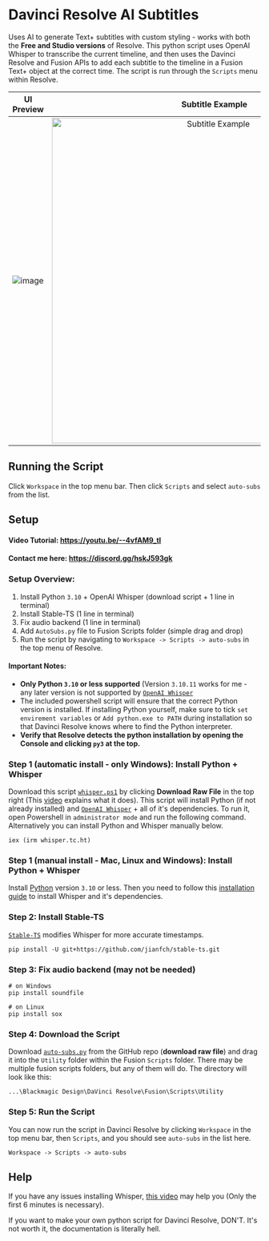 # Davinci Resolve AI Subtitles
Uses AI to generate Text+ subtitles with custom styling - works with both the **Free and Studio versions** of Resolve. This python script uses OpenAI Whisper to transcribe the current timeline, and then uses the Davinci Resolve and Fusion APIs to add each subtitle to the timeline in a Fusion Text+ object at the correct time. The script is run through the `Scripts` menu within Resolve.

UI Preview             |  Subtitle Example
:-------------------------:|:-------------------------:
![image](https://github.com/tmoroney/auto-subs/assets/72154813/03186165-73c2-476f-b0a2-56c01b601660) |  <img alt="Subtitle Example" src="https://github.com/tmoroney/auto-subs/assets/72154813/28553dc3-bd4f-4866-9083-1df5cd21aeaf" width="650">

## Running the Script

Click `Workspace` in the top menu bar. Then click `Scripts` and select `auto-subs` from the list.

## Setup

#### Video Tutorial: https://youtu.be/--4vfAM9_tI
#### Contact me here: https://discord.gg/hskJ593gk

### Setup Overview:
1. Install Python `3.10` + OpenAI Whisper (download script + 1 line in terminal)
2. Install Stable-TS (1 line in terminal)
3. Fix audio backend (1 line in terminal)
4. Add `AutoSubs.py` file to Fusion Scripts folder (simple drag and drop)
5. Run the script by navigating to `Workspace -> Scripts -> auto-subs` in the top menu of Resolve.

#### Important Notes:
- **Only Python `3.10` or less supported** (Version `3.10.11` works for me - any later version is not supported by [`OpenAI Whisper`](https://github.com/openai/whisper)
- The included powershell script will ensure that the correct Python version is installed. If installing Python yourself, make sure to tick `set envirement variables` or `Add python.exe to PATH` during installation so that Davinci Resolve knows where to find the Python interpreter.
- **Verify that Resolve detects the python installation by opening the Console and clicking `py3` at the top.**

### Step 1 (automatic install - only Windows): Install Python + Whisper
Download this script [`whisper.ps1`](https://github.com/tmoroney/auto-subs/blob/main/whisper.ps1) by clicking **Download Raw File** in the top right (This [video](https://youtu.be/R5pZPpIIUzA) explains what it does). This script will install Python (if not already installed) and [`OpenAI Whisper`](https://github.com/openai/whisper) + all of it's dependencies. To run it, open Powershell in `administrator mode` and run the following command. Alternatively you can install Python and Whisper manually below.

    iex (irm whisper.tc.ht)

### Step 1 (manual install - Mac, Linux and Windows): Install Python + Whisper
Install [Python](https://www.python.org/downloads/release/python-31011/) version `3.10` or less. Then you need to follow this [installation guide](https://github.com/openai/whisper/tree/main#readme) to install Whisper and it's dependencies.

### Step 2: Install Stable-TS
[`Stable-TS`](https://github.com/jianfch/stable-ts) modifies Whisper for more accurate timestamps.

    pip install -U git+https://github.com/jianfch/stable-ts.git

### Step 3: Fix audio backend (may not be needed)
    
    # on Windows
    pip install soundfile 
    
    # on Linux
    pip install sox
    
### Step 4: Download the Script
Download [`auto-subs.py`](https://github.com/tmoroney/auto-subs/blob/main/auto-subs.py) from the GitHub repo (**download raw file**) and drag it into the `Utility` folder within the Fusion `Scripts` folder. There may be multiple fusion scripts folders, but any of them will do. The directory will look like this:
  
    ...\Blackmagic Design\DaVinci Resolve\Fusion\Scripts\Utility

### Step 5: Run the Script
You can now run the script in Davinci Resolve by clicking `Workspace` in the top menu bar, then `Scripts`, and you should see `auto-subs` in the list here.
    
    Workspace -> Scripts -> auto-subs

## Help
If you have any issues installing Whisper, [this video](https://youtu.be/ABFqbY_rmEk) may help you (Only the first 6 minutes is necessary).

If you want to make your own python script for Davinci Resolve, DON'T. It's not worth it, the documentation is literally hell.
